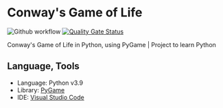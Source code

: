 # Conway's Game of Life
![Github workflow](https://github.com/CyrilConter/game-of-life/actions/workflows/python_app.yml/badge.svg)
[![Quality Gate Status](https://sonarcloud.io/api/project_badges/measure?project=CyrilConter_game-of-life&metric=alert_status)](https://sonarcloud.io/dashboard?id=CyrilConter_game-of-life)


Conway's Game of Life in Python, using PyGame | Project to learn Python

## Language, Tools
* Language: Python v3.9
* Library: [PyGame](https://www.pygame.org/)
* IDE: [Visual Studio Code](https://code.visualstudio.com/)